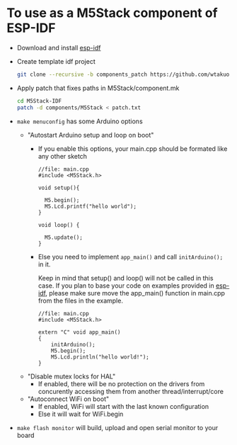 To use as a M5Stack component of ESP-IDF
=================================================

- Download and install [esp-idf](https://github.com/espressif/esp-idf)
- Create template idf project
  ```bash
  git clone --recursive -b components_patch https://github.com/wtakuo/M5Stack-IDF.git
  ```

- Apply patch that fixes paths in M5Stack/component.mk
  ```bash
  cd M5Stack-IDF
  patch -d components/M5Stack < patch.txt
  ```

- ```make menuconfig``` has some Arduino options
  - "Autostart Arduino setup and loop on boot"
    - If you enable this options, your main.cpp should be formated like any other sketch

      ```arduino
      //file: main.cpp
      #include <M5Stack.h>

      void setup(){

        M5.begin();
        M5.Lcd.printf("hello world");
      }

      void loop() {

        M5.update();
      }
      ```

    - Else you need to implement ```app_main()``` and call ```initArduino();``` in it.

      Keep in mind that setup() and loop() will not be called in this case.
      If you plan to base your code on examples provided in [esp-idf](https://github.com/espressif/esp-idf/tree/master/examples), please make sure move the app_main() function in main.cpp from the files in the example.

      ```arduino
      //file: main.cpp
      #include <M5Stack.h>

      extern "C" void app_main()
      {
          initArduino();
          M5.begin();
          M5.Lcd.println("hello world!");
      }
      ```
  - "Disable mutex locks for HAL"
    - If enabled, there will be no protection on the drivers from concurently accessing them from another thread/interrupt/core
  - "Autoconnect WiFi on boot"
    - If enabled, WiFi will start with the last known configuration
    - Else it will wait for WiFi.begin
- ```make flash monitor``` will build, upload and open serial monitor to your board
